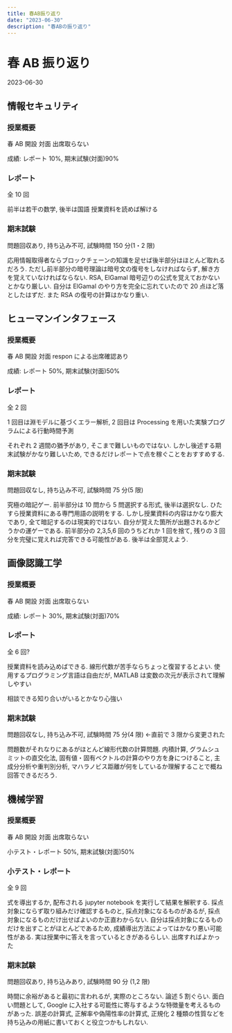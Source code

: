 ```yaml
---
title: 春AB振り返り
date: "2023-06-30"
description: "春ABの振り返り"
---
```


# 春 AB 振り返り

2023-06-30

## 情報セキュリティ

### 授業概要

春 AB 開設 対面 出席取らない

成績: レポート 10%, 期末試験(対面)90%

### レポート

全 10 回

前半は若干の数学, 後半は国語 授業資料を読めば解ける

### 期末試験

問題回収あり, 持ち込み不可, 試験時間 150 分(1・2 限)

応用情報取得者ならブロックチェーンの知識を足せば後半部分はほとんど取れるだろう. ただし前半部分の暗号理論は暗号文の復号をしなければならず, 解き方を覚えていなければならない. RSA, ElGamal 暗号辺りの公式を覚えておかないとかなり厳しい. 自分は ElGamal のやり方を完全に忘れていたので 20 点ほど落としたはずだ. また RSA の復号の計算はかなり重い.

## ヒューマンインタフェース

### 授業概要

春 AB 開設 対面 respon による出席確認あり

成績: レポート 50%, 期末試験(対面)50%

### レポート

全 2 回

1 回目は淵モデルに基づくエラー解析, 2 回目は Processing を用いた実験プログラムによる行動時間予測

それぞれ 2 週間の猶予があり, そこまで難しいものではない. しかし後述する期末試験がかなり難しいため, できるだけレポートで点を稼ぐことをおすすめする.

### 期末試験

問題回収なし, 持ち込み不可, 試験時間 75 分(5 限)

究極の暗記ゲー. 前半部分は 10 問から 5 問選択する形式, 後半は選択なし. ひたすら授業資料にある専門用語の説明をする. しかし授業資料の内容はかなり膨大であり, 全て暗記するのは現実的ではない. 自分が覚えた箇所が出題されるかどうかの運ゲーである. 前半部分の 2,3,5,6 回のうちどれか 1 回を捨て, 残りの 3 回分を完璧に覚えれば完答できる可能性がある. 後半は全部覚えよう.

## 画像認識工学

### 授業概要

春 AB 開設 対面 出席取らない

成績: レポート 30%, 期末試験(対面)70%

### レポート

全 6 回?

授業資料を読み込めばできる. 線形代数が苦手ならちょっと復習するとよい. 使用するプログラミング言語は自由だが, MATLAB は変数の次元が表示されて理解しやすい

相談できる知り合いがいるとかなり心強い

### 期末試験

問題回収なし, 持ち込み不可, 試験時間 75 分(4 限) <-直前で 3 限から変更された

問題数がそれなりにあるがほとんど線形代数の計算問題. 内積計算, グラムシュミットの直交化法, 固有値・固有ベクトルの計算のやり方を身につけること, 主成分分析や重判別分析, マハラノビス距離が何をしているか理解することで概ね回答できるだろう.

## 機械学習

### 授業概要

春 AB 開設 対面 出席取らない

小テスト・レポート 50%, 期末試験(対面)50%

### 小テスト・レポート

全 9 回

式を導出するか, 配布される jupyter notebook を実行して結果を解釈する. 採点対象にならず取り組みだけ確認するものと, 採点対象になるものがあるが, 採点対象になるものだけ出せばよいのか正直わからない. 自分は採点対象になるものだけを出すことがほとんどであるため, 成績導出方法によってはかなり悪い可能性がある. 実は授業中に答えを言っているときがあるらしい. 出席すればよかった

### 期末試験

問題回収あり, 持ち込みあり, 試験時間 90 分 (1,2 限)

時間に余裕があると最初に言われるが, 実際のところない. 論述 5 割ぐらい. 面白い問題として, Google に入社する可能性に寄与するような特徴量を考えるものがあった. 誤差の計算式, 正解率や偽陽性率の計算式, 正規化 2 種類の性質などを持ち込みの用紙に書いておくと役立つかもしれない.
